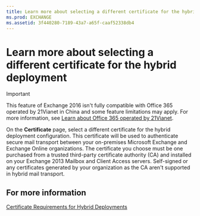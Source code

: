 ```yaml
---
title: Learn more about selecting a different certificate for the hybrid deployment
ms.prod: EXCHANGE
ms.assetid: 3f440280-7189-43a7-a65f-caaf52338db4
---
```



# Learn more about selecting a different certificate for the hybrid deployment

> [!IMPORTANT]
> This feature of Exchange 2016 isn't fully compatible with Office 365 operated by 21Vianet in China and some feature limitations may apply. For more information, see  [Learn about Office 365 operated by 21Vianet](https://go.microsoft.com/fwlink/?LinkId=313640). 
  
    
    

On the **Certificate** page, select a different certificate for the hybrid deployment configuration. This certificate will be used to authenticate secure mail transport between your on-premises Microsoft Exchange and Exchange Online organizations.
The certificate you choose must be one purchased from a trusted third-party certificate authority (CA) and installed on your Exchange 2013 Mailbox and Client Access servers. Self-signed or any certificates generated by your organization as the CA aren't supported in hybrid mail transport.
  
    
    


## For more information

 [Certificate Requirements for Hybrid Deployments](http://technet.microsoft.com/library/48d532cc-29f9-4009-9d2d-f19a9c13c320.aspx)
  
    
    

